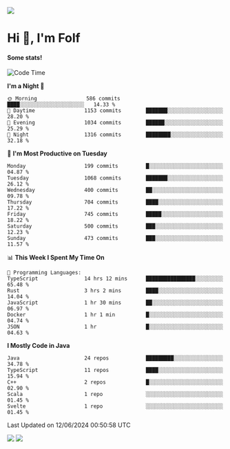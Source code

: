 <img src="https://komarev.com/ghpvc/?username=itsfolf"/>
<h1>Hi 👋, I'm Folf</h1>


#### Some stats!
<!--START_SECTION:waka-->
![Code Time](http://img.shields.io/badge/Code%20Time-2%2C241%20hrs%2035%20mins-blue)

**I'm a Night 🦉** 

```text
🌞 Morning                586 commits         ████░░░░░░░░░░░░░░░░░░░░░   14.33 % 
🌆 Daytime                1153 commits        ███████░░░░░░░░░░░░░░░░░░   28.20 % 
🌃 Evening                1034 commits        ██████░░░░░░░░░░░░░░░░░░░   25.29 % 
🌙 Night                  1316 commits        ████████░░░░░░░░░░░░░░░░░   32.18 % 
```
📅 **I'm Most Productive on Tuesday** 

```text
Monday                   199 commits         █░░░░░░░░░░░░░░░░░░░░░░░░   04.87 % 
Tuesday                  1068 commits        ███████░░░░░░░░░░░░░░░░░░   26.12 % 
Wednesday                400 commits         ██░░░░░░░░░░░░░░░░░░░░░░░   09.78 % 
Thursday                 704 commits         ████░░░░░░░░░░░░░░░░░░░░░   17.22 % 
Friday                   745 commits         █████░░░░░░░░░░░░░░░░░░░░   18.22 % 
Saturday                 500 commits         ███░░░░░░░░░░░░░░░░░░░░░░   12.23 % 
Sunday                   473 commits         ███░░░░░░░░░░░░░░░░░░░░░░   11.57 % 
```


📊 **This Week I Spent My Time On** 

```text
💬 Programming Languages: 
TypeScript               14 hrs 12 mins      ████████████████░░░░░░░░░   65.48 % 
Rust                     3 hrs 2 mins        ████░░░░░░░░░░░░░░░░░░░░░   14.04 % 
JavaScript               1 hr 30 mins        ██░░░░░░░░░░░░░░░░░░░░░░░   06.97 % 
Docker                   1 hr 1 min          █░░░░░░░░░░░░░░░░░░░░░░░░   04.74 % 
JSON                     1 hr                █░░░░░░░░░░░░░░░░░░░░░░░░   04.63 % 
```

**I Mostly Code in Java** 

```text
Java                     24 repos            █████████░░░░░░░░░░░░░░░░   34.78 % 
TypeScript               11 repos            ████░░░░░░░░░░░░░░░░░░░░░   15.94 % 
C++                      2 repos             █░░░░░░░░░░░░░░░░░░░░░░░░   02.90 % 
Scala                    1 repo              ░░░░░░░░░░░░░░░░░░░░░░░░░   01.45 % 
Svelte                   1 repo              ░░░░░░░░░░░░░░░░░░░░░░░░░   01.45 % 
```




 Last Updated on 12/06/2024 00:50:58 UTC
<!--END_SECTION:waka-->
<a src="https://discord.com/users/1090088995976925305"><img src="https://lanyard-profile-readme.vercel.app/api/1090088995976925305"/></a></td> 
<img src="https://hit.yhype.me/github/profile?user_id=9268058"/>

